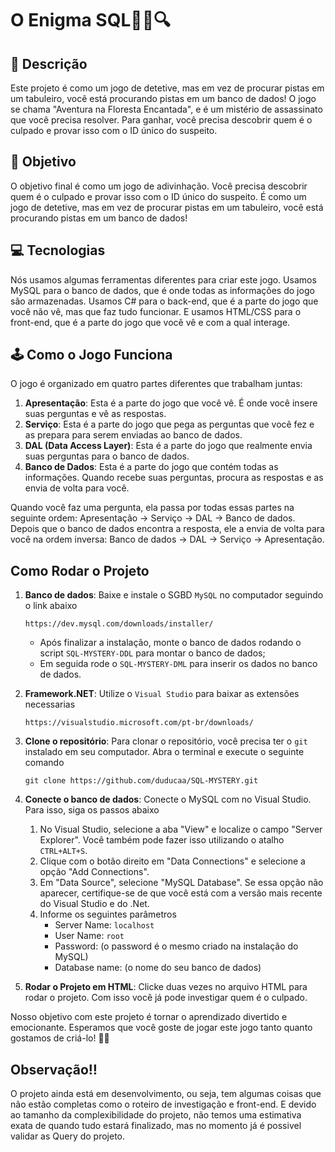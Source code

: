 # O Enigma SQL🕵️‍♀️🔍

## 📝 Descrição

Este projeto é como um jogo de detetive, mas em vez de procurar pistas em um tabuleiro, você está procurando pistas em um banco de dados! O jogo se chama "Aventura na Floresta Encantada", e é um mistério de assassinato que você precisa resolver. Para ganhar, você precisa descobrir quem é o culpado e provar isso com o ID único do suspeito.

## 🎯 Objetivo

O objetivo final é como um jogo de adivinhação. Você precisa descobrir quem é o culpado e provar isso com o ID único do suspeito. É como um jogo de detetive, mas em vez de procurar pistas em um tabuleiro, você está procurando pistas em um banco de dados!

## 💻 Tecnologias

Nós usamos algumas ferramentas diferentes para criar este jogo. Usamos MySQL para o banco de dados, que é onde todas as informações do jogo são armazenadas. Usamos C# para o back-end, que é a parte do jogo que você não vê, mas que faz tudo funcionar. E usamos HTML/CSS para o front-end, que é a parte do jogo que você vê e com a qual interage.

## 🕹️ Como o Jogo Funciona

O jogo é organizado em quatro partes diferentes que trabalham juntas:

   1. **Apresentação**: Esta é a parte do jogo que você vê. É onde você insere suas perguntas e vê as respostas.
   2. **Serviço**: Esta é a parte do jogo que pega as perguntas que você fez e as prepara para serem enviadas ao banco de dados.
   3. **DAL (Data Access Layer)**: Esta é a parte do jogo que realmente envia suas perguntas para o banco de dados.
   4. **Banco de Dados**: Esta é a parte do jogo que contém todas as informações. Quando recebe suas perguntas, procura as respostas e as envia de volta para você.

Quando você faz uma pergunta, ela passa por todas essas partes na seguinte ordem: Apresentação -> Serviço -> DAL -> Banco de dados. Depois que o banco de dados encontra a resposta, ele a envia de volta para você na ordem inversa: Banco de dados -> DAL -> Serviço -> Apresentação.

## Como Rodar o Projeto

1. **Banco de dados**: Baixe e instale o SGBD `MySQL` no computador seguindo o link abaixo

    ```
    https://dev.mysql.com/downloads/installer/
    ```
    
    - Após finalizar a instalação, monte o banco de dados rodando o script `SQL-MYSTERY-DDL` para montar o banco de dados;
    - Em seguida rode o `SQL-MYSTERY-DML` para inserir os dados no banco de dados.
   
2. **Framework.NET**: Utilize o `Visual Studio` para baixar as extensões necessarias

    ```
    https://visualstudio.microsoft.com/pt-br/downloads/
    ```

3. **Clone o repositório**: Para clonar o repositório, você precisa ter o `git` instalado em seu computador. Abra o terminal e execute o seguinte comando

    ```
    git clone https://github.com/duducaa/SQL-MYSTERY.git
    ```
     
4. **Conecte o banco de dados**: Conecte o MySQL com no Visual Studio. Para isso, siga os passos abaixo
    1. No Visual Studio, selecione a aba "View" e localize o campo "Server Explorer". Você também pode fazer isso utilizando o atalho `CTRL+ALT+S`.
    2. Clique com o botão direito em "Data Connections" e selecione a opção "Add Connections".
    3. Em "Data Source", selecione "MySQL Database". Se essa opção não aparecer, certifique-se de que você está com a versão mais recente do Visual Studio e do .Net.
    4. Informe os seguintes parâmetros
       - Server Name: `localhost`
       - User Name: `root`
       - Password: (o password é o mesmo criado na instalação do MySQL)
       - Database name: (o nome do seu banco de dados)

5. **Rodar o Projeto em HTML**:  Clicke duas vezes no arquivo HTML para rodar o projeto. Com isso você já pode investigar quem é o culpado.


Nosso objetivo com este projeto é tornar o aprendizado divertido e emocionante. Esperamos que você goste de jogar este jogo tanto quanto gostamos de criá-lo! 🎉🎈


## Observação:bangbang:
O projeto ainda está em desenvolvimento, ou seja, tem algumas coisas que não estão completas como o roteiro de investigação e front-end. E devido ao tamanho da complexibilidade do projeto, não temos uma estimativa exata de quando tudo estará finalizado, mas no momento já é possivel validar as Query do projeto.

